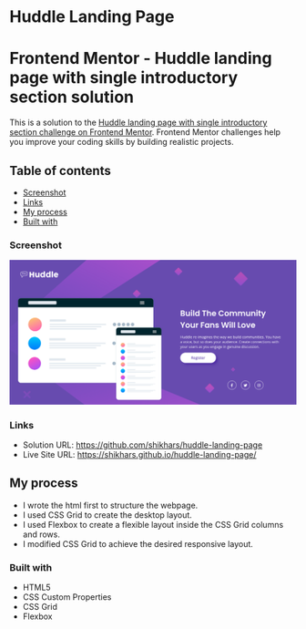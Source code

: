 # Huddle Landing Page
# Frontend Mentor - Huddle landing page with single introductory section solution

This is a solution to the [Huddle landing page with single introductory section challenge on Frontend Mentor](https://www.frontendmentor.io/challenges/huddle-landing-page-with-a-single-introductory-section-B_2Wvxgi0). Frontend Mentor challenges help you improve your coding skills by building realistic projects. 

## Table of contents

- [Screenshot](#screenshot)
- [Links](#links)
- [My process](#my-process)
- [Built with](#built-with)

### Screenshot

![](https://github.com/shikhars/huddle-landing-page/blob/nondefault/images/Screenshot.png)


### Links

- Solution URL: https://github.com/shikhars/huddle-landing-page
- Live Site URL: https://shikhars.github.io/huddle-landing-page/

## My process

- I wrote the html first to structure the webpage.
- I used CSS Grid to create the desktop layout.
- I used Flexbox to create a flexible layout inside the CSS Grid columns and rows.
- I modified CSS Grid to achieve the desired responsive layout.

### Built with

- HTML5
- CSS Custom Properties
- CSS Grid
- Flexbox
